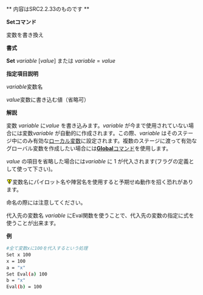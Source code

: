 ** 内容はSRC2.2.33のものです **

**Setコマンド**

変数を書き換え

**書式**

**Set** *variable* [*value*] または *variable* = *value*

**指定項目説明**

*variable*変数名

*value*変数に書き込む値（省略可）

**解説**

変数 *variable* に*value* を書き込みます。*variable* が今まで使用されていない場合には変数*variable* が自動的に作成されます。この際、*variable* はそのステージ中にのみ有効な[ローカル変数](ローカル変数.md)に設定されます。複数のステージに渡って有効なグローバル変数を作成したい場合には[**Global**コマンド](Globalコマンド.md)を使用します。

*value* の項目を省略した場合には*variable* に 1 が代入されます(フラグの定義として使って下さい)。

![](../images/bm0.gif)変数名にパイロット名や陣営名を使用すると予期せぬ動作を招く恐れがあります。

命名の際には注意してください。

代入先の変数名 *variable* にEval関数を使うことで、代入先の変数の指定に式を使うことが出来ます。

**例**
```sh
#全て変数xに100を代入するという処理
Set x 100
x = 100
a = "x"
Set Eval(a) 100
b = "x"
Eval(b) = 100
```

